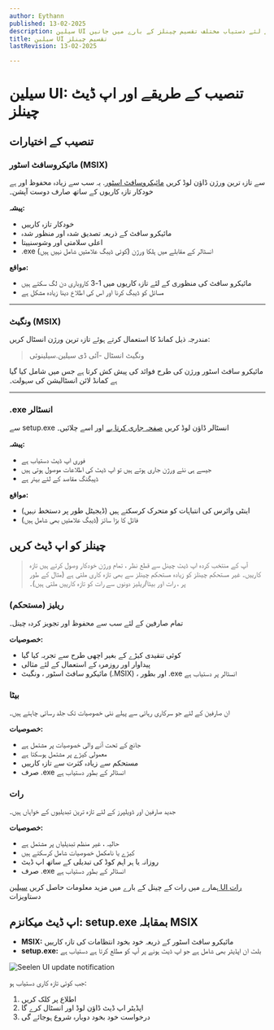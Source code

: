 ```yaml
---
author: Eythann
published: 13-02-2025
description: سیلین UI کے لئے دستیاب مختلف تقسیم چینلز کے بارے میں جانیں
title: سیلین UI تقسیم چینلز
lastRevision: 13-02-2025

---
```


# سیلین UI: تنصیب کے طریقے اور اپ ڈیٹ چینلز

## تنصیب کے اختیارات

### مائیکروسافٹ اسٹور (MSIX)

سے تازہ ترین ورژن ڈاؤن لوڈ کریں
[مائیکروسافٹ اسٹور](https://www.microsoft.com/store). یہ سب سے زیادہ محفوظ اور ہے
 خودکار تازہ کاریوں کے ساتھ صارف دوست آپشن۔

**پیشہ:**

* خودکار تازہ کارییں
* مائیکرو سافٹ کے ذریعہ تصدیق شدہ اور منظور شدہ
* اعلی سلامتی اور وشوسنییتا
* .exe انسٹالر کے مقابلے میں ہلکا ورژن (کوئی ڈیبگ علامتیں شامل نہیں ہیں)

**مواقع:**

* مائیکرو سافٹ کی منظوری کے لئے تازہ کاریوں میں 1-3 کاروباری دن لگ سکتے ہیں
* مسائل کو ڈیبگ کرنا اور اس کی اطلاع دینا زیادہ مشکل ہے

***

### ونگیٹ (MSIX)

مندرجہ ذیل کمانڈ کا استعمال کرتے ہوئے تازہ ترین ورژن انسٹال کریں:

> ونگیٹ انسٹال -آئی ڈی سیلین.سیلینوئی

مائیکرو سافٹ اسٹور ورژن کی طرح فوائد کی پیش کش کرتا ہے جس میں شامل کیا گیا ہے
 کمانڈ لائن انسٹالیشن کی سہولت۔

***

### .exe انسٹالر

سے setup.exe انسٹالر ڈاؤن لوڈ کریں
[صفحہ جاری کرتا ہے](https://github.com/eythaann/Seelen-UI/releases) اور اسے چلائیں۔

**پیشہ:**

* فوری اپ ڈیٹ دستیاب ہے
* جیسے ہی نئے ورژن جاری ہوتے ہیں تو اپ ڈیٹ کی اطلاعات موصول ہوتی ہیں
* ڈیبگنگ مقاصد کے لئے بہتر ہے

**مواقع:**

* اینٹی وائرس کی انتباہات کو متحرک کرسکتے ہیں (ڈیجیٹل طور پر دستخط نہیں)
* فائل کا بڑا سائز (ڈیبگ علامتیں بھی شامل ہیں)

## چینلز کو اپ ڈیٹ کریں

> آپ کے منتخب کردہ اپ ڈیٹ چینل سے قطع نظر ، تمام ورژن خودکار وصول کرتے ہیں
>  تازہ کارییں۔ غیر مستحکم چینلز کو زیادہ مستحکم چینلز سے بھی تازہ کاری ملتی ہے
>  (مثال کے طور پر ، رات اور بیٹا/ریلیز دونوں سے رات کو تازہ کارییں ملتی ہیں)۔

### ریلیز (مستحکم)

تمام صارفین کے لئے سب سے محفوظ اور تجویز کردہ چینل۔

**خصوصیات:**

* کوئی تنقیدی کیڑے کے بغیر اچھی طرح سے تجربہ کیا گیا
* پیداوار اور روزمرہ کے استعمال کے لئے مثالی
* مائیکرو سافٹ اسٹور ، ونگیٹ (.MSIX) ، اور بطور .exe انسٹالر پر دستیاب ہے

### بیٹا

ان صارفین کے لئے جو سرکاری رہائی سے پہلے نئی خصوصیات تک جلد رسائی چاہتے ہیں۔

**خصوصیات:**

* جانچ کے تحت آنے والی خصوصیات پر مشتمل ہے
* معمولی کیڑے پر مشتمل ہوسکتا ہے
* مستحکم سے زیادہ کثرت سے تازہ کارییں
* صرف .exe انسٹالر کے بطور دستیاب ہے

### رات

جدید صارفین اور ڈویلپرز کے لئے تازہ ترین تبدیلیوں کے خواہاں ہیں۔

**خصوصیات:**

* حالیہ ، غیر منظم تبدیلیاں پر مشتمل ہے
* کیڑے یا نامکمل خصوصیات شامل کرسکتے ہیں
* روزانہ یا ہر اہم کوڈ کی تبدیلی کے ساتھ اپ ڈیٹ
* صرف .exe انسٹالر کے بطور دستیاب ہے

ہمارے میں رات کے چینل کے بارے میں مزید معلومات حاصل کریں
[سیلین UI رات](https://seelen.io/blog/nightly) دستاویزات

## اپ ڈیٹ میکانزم: setup.exe بمقابلہ MSIX

* **MSIX:** مائیکرو سافٹ اسٹور کے ذریعہ خود بخود انتظامات کی تازہ کارییں
* **setup.exe:** بلٹ ان اپڈیٹر بھی شامل ہے جو اپ ڈیٹ ہونے پر آپ کو مطلع کرتا ہے
   دستیاب ہے

![Seelen UI update notification](https://github.com/Seelen-Inc/slu-blog/blob/master/blog/seelen-ui-distribution-channels/image.png?raw=true)

جب کوئی تازہ کاری دستیاب ہو:

1. اطلاع پر کلک کریں
2. اپڈیٹر اپ ڈیٹ ڈاؤن لوڈ اور انسٹال کرے گا
3. درخواست خود بخود دوبارہ شروع ہوجائے گی

